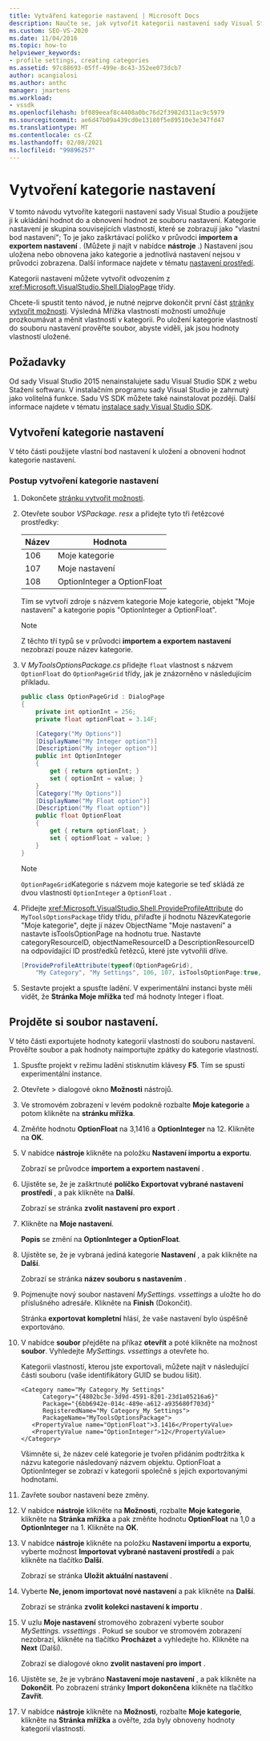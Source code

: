 ```yaml
---
title: Vytváření kategorie nastavení | Microsoft Docs
description: Naučte se, jak vytvořit kategorii nastavení sady Visual Studio a použít ji k ukládání a obnovování hodnot ze souboru nastavení.
ms.custom: SEO-VS-2020
ms.date: 11/04/2016
ms.topic: how-to
helpviewer_keywords:
- profile settings, creating categories
ms.assetid: 97c88693-05ff-499e-8c43-352ee073dcb7
author: acangialosi
ms.author: anthc
manager: jmartens
ms.workload:
- vssdk
ms.openlocfilehash: bf089eeaf8c4408a0bc76d2f3982d311ac9c5979
ms.sourcegitcommit: ae6d47b09a439cd0e13180f5e89510e3e347fd47
ms.translationtype: MT
ms.contentlocale: cs-CZ
ms.lasthandoff: 02/08/2021
ms.locfileid: "99896257"
---
```

# <a name="create-a-settings-category"></a>Vytvoření kategorie nastavení

V tomto návodu vytvoříte kategorii nastavení sady Visual Studio a použijete ji k ukládání hodnot do a obnovení hodnot ze souboru nastavení. Kategorie nastavení je skupina souvisejících vlastností, které se zobrazují jako "vlastní bod nastavení"; To je jako zaškrtávací políčko v průvodci **importem a exportem nastavení** . (Můžete ji najít v nabídce **nástroje** .) Nastavení jsou uložena nebo obnovena jako kategorie a jednotlivá nastavení nejsou v průvodci zobrazena. Další informace najdete v tématu [nastavení prostředí](../ide/environment-settings.md).

Kategorii nastavení můžete vytvořit odvozením z <xref:Microsoft.VisualStudio.Shell.DialogPage> třídy.

Chcete-li spustit tento návod, je nutné nejprve dokončit první část [stránky vytvořit možnosti](../extensibility/creating-an-options-page.md). Výsledná Mřížka vlastností možností umožňuje prozkoumávat a měnit vlastnosti v kategorii. Po uložení kategorie vlastností do souboru nastavení prověřte soubor, abyste viděli, jak jsou hodnoty vlastností uložené.

## <a name="prerequisites"></a>Požadavky
 Od sady Visual Studio 2015 nenainstalujete sadu Visual Studio SDK z webu Stažení softwaru. V instalačním programu sady Visual Studio je zahrnutý jako volitelná funkce. Sadu VS SDK můžete také nainstalovat později. Další informace najdete v tématu [instalace sady Visual Studio SDK](../extensibility/installing-the-visual-studio-sdk.md).

## <a name="create-a-settings-category"></a>Vytvoření kategorie nastavení
 V této části použijete vlastní bod nastavení k uložení a obnovení hodnot kategorie nastavení.

### <a name="to-create-a-settings-category"></a>Postup vytvoření kategorie nastavení

1. Dokončete [stránku vytvořit možnosti](../extensibility/creating-an-options-page.md).

2. Otevřete soubor *VSPackage. resx* a přidejte tyto tři řetězcové prostředky:

    |Název|Hodnota|
    |----------|-----------|
    |106|Moje kategorie|
    |107|Moje nastavení|
    |108|OptionInteger a OptionFloat|

     Tím se vytvoří zdroje s názvem kategorie Moje kategorie, objekt "Moje nastavení" a kategorie popis "OptionInteger a OptionFloat".

    > [!NOTE]
    > Z těchto tří typů se v průvodci **importem a exportem nastavení** nezobrazí pouze název kategorie.

3. V *MyToolsOptionsPackage.cs* přidejte `float` vlastnost s názvem `OptionFloat` do `OptionPageGrid` třídy, jak je znázorněno v následujícím příkladu.

    ```csharp
    public class OptionPageGrid : DialogPage
    {
        private int optionInt = 256;
        private float optionFloat = 3.14F;

        [Category("My Options")]
        [DisplayName("My Integer option")]
        [Description("My integer option")]
        public int OptionInteger
        {
            get { return optionInt; }
            set { optionInt = value; }
        }
        [Category("My Options")]
        [DisplayName("My Float option")]
        [Description("My float option")]
        public float OptionFloat
        {
            get { return optionFloat; }
            set { optionFloat = value; }
        }
    }
    ```

    > [!NOTE]
    > `OptionPageGrid`Kategorie s názvem moje kategorie se teď skládá ze dvou vlastností `OptionInteger` a `OptionFloat` .

4. Přidejte <xref:Microsoft.VisualStudio.Shell.ProvideProfileAttribute> do `MyToolsOptionsPackage` třídy třídu, přiřaďte jí hodnotu NázevKategorie "Moje kategorie", dejte jí název ObjectName "Moje nastavení" a nastavte isToolsOptionPage na hodnotu true. Nastavte categoryResourceID, objectNameResourceID a DescriptionResourceID na odpovídající ID prostředků řetězců, které jste vytvořili dříve.

    ```csharp
    [ProvideProfileAttribute(typeof(OptionPageGrid),
        "My Category", "My Settings", 106, 107, isToolsOptionPage:true, DescriptionResourceID = 108)]
    ```

5. Sestavte projekt a spusťte ladění. V experimentální instanci byste měli vidět, že **Stránka Moje mřížka** teď má hodnoty Integer i float.

## <a name="examine-the-settings-file"></a>Projděte si soubor nastavení.
 V této části exportujete hodnoty kategorií vlastností do souboru nastavení. Prověřte soubor a pak hodnoty naimportujte zpátky do kategorie vlastností.

1. Spusťte projekt v režimu ladění stisknutím klávesy **F5**. Tím se spustí experimentální instance.

2. Otevřete   >  dialogové okno **Možnosti** nástrojů.

3. Ve stromovém zobrazení v levém podokně rozbalte **Moje kategorie** a potom klikněte na **stránku mřížka**.

4. Změňte hodnotu **OptionFloat** na 3,1416 a **OptionInteger** na 12. Klikněte na **OK**.

5. V nabídce **nástroje** klikněte na položku **Nastavení importu a exportu**.

     Zobrazí se průvodce **importem a exportem nastavení** .

6. Ujistěte se, že je zaškrtnuté **políčko Exportovat vybrané nastavení prostředí** , a pak klikněte na **Další**.

     Zobrazí se stránka **zvolit nastavení pro export** .

7. Klikněte na **Moje nastavení**.

     **Popis** se změní na **OptionInteger a OptionFloat**.

8. Ujistěte se, že je vybraná jediná kategorie **Nastavení** , a pak klikněte na **Další**.

     Zobrazí se stránka **název souboru s nastavením** .

9. Pojmenujte nový soubor nastavení *MySettings. vssettings* a uložte ho do příslušného adresáře. Klikněte na **Finish** (Dokončit).

     Stránka **exportovat kompletní** hlásí, že vaše nastavení bylo úspěšně exportováno.

10. V nabídce **soubor** přejděte na příkaz **otevřít** a poté klikněte na možnost **soubor**. Vyhledejte *MySettings. vssettings* a otevřete ho.

     Kategorii vlastností, kterou jste exportovali, můžete najít v následující části souboru (vaše identifikátory GUID se budou lišit).

    ```
    <Category name="My Category_My Settings"
          Category="{4802bc3e-3d9d-4591-8201-23d1a05216a6}"
          Package="{6bb6942e-014c-489e-a612-a935680f703d}"
          RegisteredName="My Category_My Settings">
          PackageName="MyToolsOptionsPackage">
       <PropertyValue name="OptionFloat">3.1416</PropertyValue>
       <PropertyValue name="OptionInteger">12</PropertyValue>
    </Category>
    ```

     Všimněte si, že název celé kategorie je tvořen přidáním podtržítka k názvu kategorie následovaný názvem objektu. OptionFloat a OptionInteger se zobrazí v kategorii společně s jejich exportovanými hodnotami.

11. Zavřete soubor nastavení beze změny.

12. V nabídce **nástroje** klikněte na **Možnosti**, rozbalte **Moje kategorie**, klikněte na **Stránka mřížka** a pak změňte hodnotu **OptionFloat** na 1,0 a **OptionInteger** na 1. Klikněte na **OK**.

13. V nabídce **nástroje** klikněte na položku **Nastavení importu a exportu**, vyberte možnost **Importovat vybrané nastavení prostředí** a pak klikněte na tlačítko **Další**.

     Zobrazí se stránka **Uložit aktuální nastavení** .

14. Vyberte **Ne, jenom importovat nové nastavení** a pak klikněte na **Další**.

     Zobrazí se stránka **zvolit kolekci nastavení k importu** .

15. V uzlu **Moje nastavení** stromového zobrazení vyberte soubor *MySettings. vssettings* . Pokud se soubor ve stromovém zobrazení nezobrazí, klikněte na tlačítko **Procházet** a vyhledejte ho. Klikněte na **Next** (Další).

     Zobrazí se dialogové okno **zvolit nastavení pro import** .

16. Ujistěte se, že je vybráno **Nastavení moje nastavení** , a pak klikněte na **Dokončit**. Po zobrazení stránky **Import dokončena** klikněte na tlačítko **Zavřít**.

17. V nabídce **nástroje** klikněte na **Možnosti**, rozbalte **Moje kategorie**, klikněte na **Stránka mřížka** a ověřte, zda byly obnoveny hodnoty kategorií vlastností.
